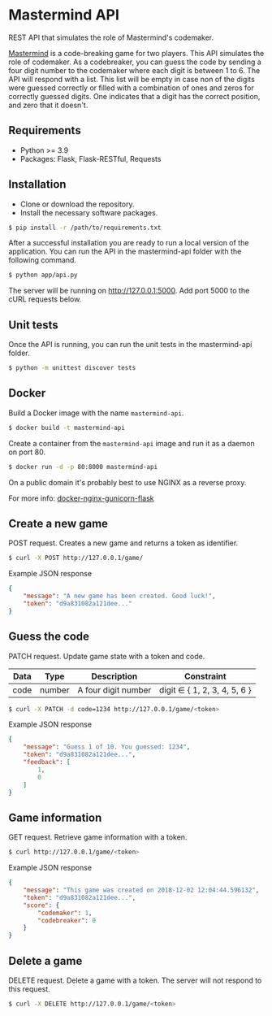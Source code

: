 # Mastermind API

REST API that simulates the role of Mastermind's codemaker.

[Mastermind](https://en.wikipedia.org/wiki/Mastermind_(board_game)) is a code-breaking game for two players. This API simulates the role of codemaker. As a codebreaker, you can guess the code by sending a four digit number to the codemaker where each digit is between 1 to 6. The API will respond with a list. This list will be empty in case non of the digits were guessed correctly or filled with a combination of ones and zeros for correctly guessed digits. One indicates that a digit has the correct position, and zero that it doesn't.

## Requirements

* Python >= 3.9
* Packages: Flask, Flask-RESTful, Requests

## Installation

* Clone or download the repository.
* Install the necessary software packages.

```bash
$ pip install -r /path/to/requirements.txt
```

After a successful installation you are ready to run a local version of the application. You can run the API in the mastermind-api folder with the following command.

```bash
$ python app/api.py
```

The server will be running on http://127.0.0.1:5000. Add port 5000 to the cURL requests below.

## Unit tests

Once the API is running, you can run the unit tests in the mastermind-api folder.

```bash
$ python -m unittest discover tests
```

## Docker

Build a Docker image with the name `mastermind-api`.

```bash
$ docker build -t mastermind-api
```

Create a container from the `mastermind-api` image and run it as a daemon on port 80.

```bash
$ docker run -d -p 80:8000 mastermind-api
```

On a public domain it's probably best to use NGINX as a reverse proxy.

For more info: [docker-nginx-gunicorn-flask](https://github.com/basbiezemans/docker-nginx-gunicorn-flask)

## Create a new game

POST request. Creates a new game and returns a token as identifier.

```bash
$ curl -X POST http://127.0.0.1/game/
```

Example JSON response

```json
{
    "message": "A new game has been created. Good luck!",
    "token": "d9a831082a121dee..."
}
```

## Guess the code

PATCH request. Update game state with a token and code.

| Data | Type   | Description         | Constraint                   |
| ---- | ------ | ------------------- | ---------------------------- |
| code | number | A four digit number | digit ∈ { 1, 2, 3, 4, 5, 6 } |

```bash
$ curl -X PATCH -d code=1234 http://127.0.0.1/game/<token>
```

Example JSON response

```json
{
    "message": "Guess 1 of 10. You guessed: 1234",
    "token": "d9a831082a121dee...",
    "feedback": [
        1,
        0
    ]
}
```

## Game information

GET request. Retrieve game information with a token.

```bash
$ curl http://127.0.0.1/game/<token>
```

Example JSON response

```json
{
    "message": "This game was created on 2018-12-02 12:04:44.596132",
    "token": "d9a831082a121dee...",
    "score": {
        "codemaker": 1,
        "codebreaker": 0
    }
}
```

## Delete a game

DELETE request. Delete a game with a token. The server will not respond to this request.

```bash
$ curl -X DELETE http://127.0.0.1/game/<token>
```

